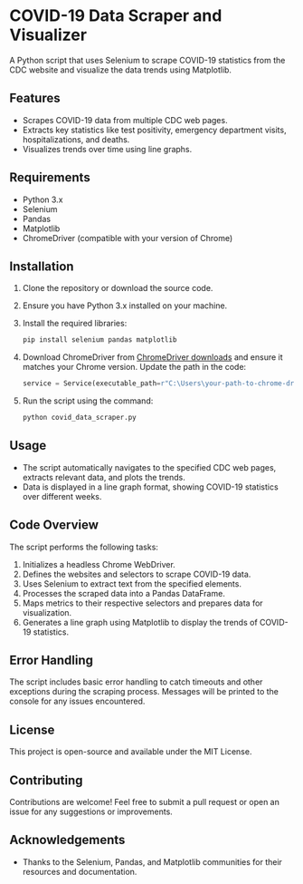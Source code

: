 # COVID-19 Data Scraper and Visualizer

A Python script that uses Selenium to scrape COVID-19 statistics from the CDC website and visualize the data trends using Matplotlib.

## Features

- Scrapes COVID-19 data from multiple CDC web pages.
- Extracts key statistics like test positivity, emergency department visits, hospitalizations, and deaths.
- Visualizes trends over time using line graphs.

## Requirements

- Python 3.x
- Selenium
- Pandas
- Matplotlib
- ChromeDriver (compatible with your version of Chrome)

## Installation

1. Clone the repository or download the source code.
2. Ensure you have Python 3.x installed on your machine.
3. Install the required libraries:

   ```bash
   pip install selenium pandas matplotlib
   ```

4. Download ChromeDriver from [ChromeDriver downloads](https://chromedriver.chromium.org/downloads) and ensure it matches your Chrome version. Update the path in the code:

   ```python
   service = Service(executable_path=r"C:\Users\your-path-to-chrome-driver\chromedriver.exe")
   ```

5. Run the script using the command:

   ```bash
   python covid_data_scraper.py
   ```

## Usage

- The script automatically navigates to the specified CDC web pages, extracts relevant data, and plots the trends.
- Data is displayed in a line graph format, showing COVID-19 statistics over different weeks.

## Code Overview

The script performs the following tasks:

1. Initializes a headless Chrome WebDriver.
2. Defines the websites and selectors to scrape COVID-19 data.
3. Uses Selenium to extract text from the specified elements.
4. Processes the scraped data into a Pandas DataFrame.
5. Maps metrics to their respective selectors and prepares data for visualization.
6. Generates a line graph using Matplotlib to display the trends of COVID-19 statistics.

## Error Handling

The script includes basic error handling to catch timeouts and other exceptions during the scraping process. Messages will be printed to the console for any issues encountered.

## License

This project is open-source and available under the MIT License.

## Contributing

Contributions are welcome! Feel free to submit a pull request or open an issue for any suggestions or improvements.

## Acknowledgements

- Thanks to the Selenium, Pandas, and Matplotlib communities for their resources and documentation.

